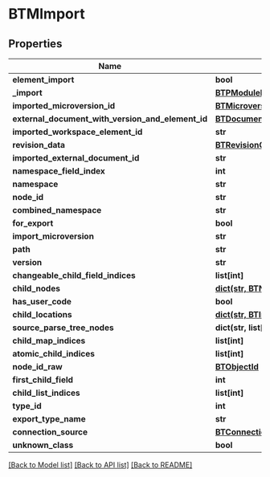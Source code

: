 # BTMImport

## Properties
Name | Type | Description | Notes
------------ | ------------- | ------------- | -------------
**element_import** | **bool** |  | [optional] 
**_import** | [**BTPModuleId**](BTPModuleId.md) |  | [optional] 
**imported_microversion_id** | [**BTMicroversionId**](BTMicroversionId.md) |  | [optional] 
**external_document_with_version_and_element_id** | [**BTDocumentWithVersionAndElementId**](BTDocumentWithVersionAndElementId.md) |  | [optional] 
**imported_workspace_element_id** | **str** |  | [optional] 
**revision_data** | [**BTRevisionCustomData**](BTRevisionCustomData.md) |  | [optional] 
**imported_external_document_id** | **str** |  | [optional] 
**namespace_field_index** | **int** |  | [optional] 
**namespace** | **str** |  | [optional] 
**node_id** | **str** |  | [optional] 
**combined_namespace** | **str** |  | [optional] 
**for_export** | **bool** |  | [optional] 
**import_microversion** | **str** |  | [optional] 
**path** | **str** |  | [optional] 
**version** | **str** |  | [optional] 
**changeable_child_field_indices** | **list[int]** |  | [optional] 
**child_nodes** | [**dict(str, BTNodeReference)**](BTNodeReference.md) |  | [optional] 
**has_user_code** | **bool** |  | [optional] 
**child_locations** | [**dict(str, BTInsertionLocation)**](BTInsertionLocation.md) |  | [optional] 
**source_parse_tree_nodes** | **dict(str, list[BTNodeReference])** |  | [optional] 
**child_map_indices** | **list[int]** |  | [optional] 
**atomic_child_indices** | **list[int]** |  | [optional] 
**node_id_raw** | [**BTObjectId**](BTObjectId.md) |  | [optional] 
**first_child_field** | **int** |  | [optional] 
**child_list_indices** | **list[int]** |  | [optional] 
**type_id** | **int** |  | [optional] 
**export_type_name** | **str** |  | [optional] 
**connection_source** | [**BTConnection**](BTConnection.md) |  | [optional] 
**unknown_class** | **bool** |  | [optional] 

[[Back to Model list]](../README.md#documentation-for-models) [[Back to API list]](../README.md#documentation-for-api-endpoints) [[Back to README]](../README.md)


